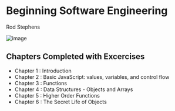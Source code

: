 # Beginning Software Engineering
Rod Stephens

![image](https://m.media-amazon.com/images/I/51InjRPaF7L._AC_SY780_.jpg)

## Chapters Completed with Excercises

  - Chapter 1 : Introduction
  - Chapter 2 : Basic JavaScript: values, variables, and control flow
  - Chapter 3 : Functions
  - Chapter 4 : Data Structures - Objects and Arrays
  - Chapter 5 : Higher Order Functions
  - Chapter 6 : The Secret Life of Objects